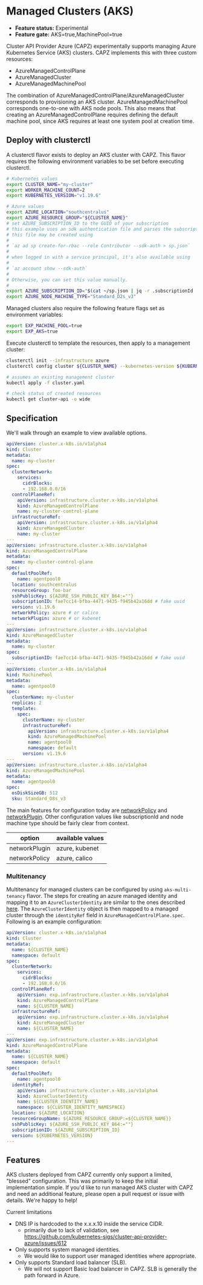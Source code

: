 # Managed Clusters (AKS)
- **Feature status:** Experimental
- **Feature gate:** AKS=true,MachinePool=true

Cluster API Provider Azure (CAPZ) experimentally supports managing Azure
Kubernetes Service (AKS) clusters. CAPZ implements this with three
custom resources:
- AzureManagedControlPlane
- AzureManagedCluster
- AzureManagedMachinePool

The combination of AzureManagedControlPlane/AzureManagedCluster
corresponds to provisioning an AKS cluster. AzureManagedMachinePool
corresponds one-to-one with AKS node pools. This also means that
creating an AzureManagedControlPlane requires defining the default
machine pool, since AKS requires at least one system pool at creation
time.

## Deploy with clusterctl

A clusterctl flavor exists to deploy an AKS cluster with CAPZ. This
flavor requires the following environment variables to be set before
executing clusterctl.

```bash
# Kubernetes values
export CLUSTER_NAME="my-cluster"
export WORKER_MACHINE_COUNT=2
export KUBERNETES_VERSION="v1.19.6"

# Azure values
export AZURE_LOCATION="southcentralus"
export AZURE_RESOURCE_GROUP="${CLUSTER_NAME}"
# set AZURE_SUBSCRIPTION_ID to the GUID of your subscription
# this example uses an sdk authentication file and parses the subscriptionId with jq
# this file may be created using
#
# `az ad sp create-for-rbac --role Contributor --sdk-auth > sp.json`
#
# when logged in with a service principal, it's also available using
#
# `az account show --sdk-auth`
#
# Otherwise, you can set this value manually.
#
export AZURE_SUBSCRIPTION_ID="$(cat ~/sp.json | jq -r .subscriptionId | tr -d '\n')"
export AZURE_NODE_MACHINE_TYPE="Standard_D2s_v3"
```

Managed clusters also require the following feature flags set as environment variables:

```bash
export EXP_MACHINE_POOL=true
export EXP_AKS=true
```

Execute clusterctl to template the resources, then apply to a management cluster:

```bash
clusterctl init --infrastructure azure
clusterctl config cluster ${CLUSTER_NAME} --kubernetes-version ${KUBERNETES_VERSION} --flavor aks > cluster.yaml

# assumes an existing management cluster
kubectl apply -f cluster.yaml

# check status of created resources
kubectl get cluster-api -o wide
```

## Specification

We'll walk through an example to view available options.

```yaml
apiVersion: cluster.x-k8s.io/v1alpha4
kind: Cluster
metadata:
  name: my-cluster
spec:
  clusterNetwork:
    services:
      cidrBlocks:
      - 192.168.0.0/16
  controlPlaneRef:
    apiVersion: infrastructure.cluster.x-k8s.io/v1alpha4
    kind: AzureManagedControlPlane
    name: my-cluster-control-plane
  infrastructureRef:
    apiVersion: infrastructure.cluster.x-k8s.io/v1alpha4
    kind: AzureManagedCluster
    name: my-cluster
---
apiVersion: infrastructure.cluster.x-k8s.io/v1alpha4
kind: AzureManagedControlPlane
metadata:
  name: my-cluster-control-plane
spec:
  defaultPoolRef:
    name: agentpool0
  location: southcentralus
  resourceGroup: foo-bar
  sshPublicKey: ${AZURE_SSH_PUBLIC_KEY_B64:=""}
  subscriptionID: fae7cc14-bfba-4471-9435-f945b42a16dd # fake uuid
  version: v1.19.6
  networkPolicy: azure # or calico
  networkPlugin: azure # or kubenet
---
apiVersion: infrastructure.cluster.x-k8s.io/v1alpha4
kind: AzureManagedCluster
metadata:
  name: my-cluster
spec:
  subscriptionID: fae7cc14-bfba-4471-9435-f945b42a16dd # fake uuid
---
apiVersion: cluster.x-k8s.io/v1alpha4
kind: MachinePool
metadata:
  name: agentpool0
spec:
  clusterName: my-cluster
  replicas: 2
  template:
    spec:
      clusterName: my-cluster
      infrastructureRef:
        apiVersion: infrastructure.cluster.x-k8s.io/v1alpha4
        kind: AzureManagedMachinePool
        name: agentpool0
        namespace: default
      version: v1.19.6
---
apiVersion: infrastructure.cluster.x-k8s.io/v1alpha4
kind: AzureManagedMachinePool
metadata:
  name: agentpool0
spec:
  osDiskSizeGB: 512
  sku: Standard_D8s_v3
```

The main features for configuration today are
[networkPolicy](https://docs.microsoft.com/en-us/azure/aks/concepts-network#network-policies)
and
[networkPlugin](https://docs.microsoft.com/en-us/azure/aks/concepts-network#azure-virtual-networks).
Other configuration values like subscriptionId and node machine type
should be fairly clear from context.

| option        | available values |
|---------------|------------------|
| networkPlugin | azure, kubenet   |
| networkPolicy | azure, calico    |

### Multitenancy

Multitenancy for managed clusters can be configured by using `aks-multi-tenancy` flavor. The steps for creating an azure managed identity and mapping it to an `AzureClusterIdentity` are similar to the ones described [here](https://capz.sigs.k8s.io/topics/multitenancy.html).
The `AzureClusterIdentity` object is then mapped to a managed cluster through the `identityRef` field in `AzureManagedControlPlane.spec`.
Following is an example configuration:

```yaml
apiVersion: cluster.x-k8s.io/v1alpha4
kind: Cluster
metadata:
  name: ${CLUSTER_NAME}
  namespace: default
spec:
  clusterNetwork:
    services:
      cidrBlocks:
      - 192.168.0.0/16
  controlPlaneRef:
    apiVersion: exp.infrastructure.cluster.x-k8s.io/v1alpha4
    kind: AzureManagedControlPlane
    name: ${CLUSTER_NAME}
  infrastructureRef:
    apiVersion: exp.infrastructure.cluster.x-k8s.io/v1alpha4
    kind: AzureManagedCluster
    name: ${CLUSTER_NAME}
---
apiVersion: exp.infrastructure.cluster.x-k8s.io/v1alpha4
kind: AzureManagedControlPlane
metadata:
  name: ${CLUSTER_NAME}
  namespace: default
spec:
  defaultPoolRef:
    name: agentpool0
  identityRef:
    apiVersion: infrastructure.cluster.x-k8s.io/v1alpha4
    kind: AzureClusterIdentity
    name: ${CLUSTER_IDENTITY_NAME}
    namespace: ${CLUSTER_IDENTITY_NAMESPACE}
  location: ${AZURE_LOCATION}
  resourceGroupName: ${AZURE_RESOURCE_GROUP:=${CLUSTER_NAME}}
  sshPublicKey: ${AZURE_SSH_PUBLIC_KEY_B64:=""}
  subscriptionID: ${AZURE_SUBSCRIPTION_ID}
  version: ${KUBERNETES_VERSION}
---
```

## Features

AKS clusters deployed from CAPZ currently only support a limited,
"blessed" configuration. This was primarily to keep the initial
implementation simple. If you'd like to run managed AKS cluster with CAPZ
and need an additional feature, please open a pull request or issue with
details. We're happy to help!

Current limitations
- DNS IP is hardcoded to the x.x.x.10 inside the service CIDR.
  - primarily due to lack of validation, see
    https://github.com/kubernetes-sigs/cluster-api-provider-azure/issues/612
- Only supports system managed identities.
  - We would like to support user managed identities where appropriate.
- Only supports Standard load balancer (SLB).
  - We will not support Basic load balancer in CAPZ. SLB is generally
    the path forward in Azure.
